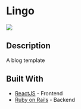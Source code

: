 # Lingo

![](https://i.ibb.co/NyskDRW/showcase.png)

## Description

A blog template

## Built With

* [ReactJS](https://reactjs.org/) - Frontend
* [Ruby on Rails](https://rubyonrails.org/) - Backend

